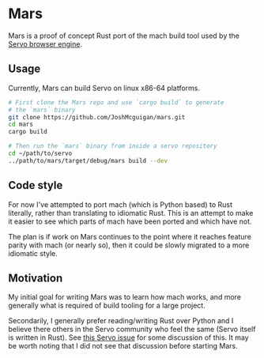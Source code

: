 # Mars

Mars is a proof of concept Rust port of the mach build tool used by the [Servo browser engine](https://github.com/servo/servo).

## Usage

Currently, Mars can build Servo on linux x86-64 platforms.

```bash
# First clone the Mars repo and use `cargo build` to generate
# the `mars` binary
git clone https://github.com/JoshMcguigan/mars.git
cd mars
cargo build

# Then run the `mars` binary from inside a servo repository
cd ~/path/to/servo
../path/to/mars/target/debug/mars build --dev
```

## Code style

For now I've attempted to port mach (which is Python based) to Rust literally, rather than translating to idiomatic Rust. This is an attempt to make it easier to see which parts of mach have been ported and which have not.

The plan is if work on Mars continues to the point where it reaches feature parity with mach (or nearly so), then it could be slowly migrated to a more idiomatic style.

## Motivation

My initial goal for writing Mars was to learn how mach works, and more generally what is required of build tooling for a large project.

Secondarily, I generally prefer reading/writing Rust over Python and I believe there others in the Servo community who feel the same (Servo itself is written in Rust). See [this Servo issue](https://github.com/servo/servo/issues/18343) for some discussion of this. It may be worth noting that I did not see that discussion before starting Mars.
